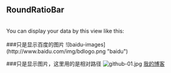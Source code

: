 <h2>RoundRatioBar</h2><br/>
You can display your data by this view like this:<br/><br/>
###只是显示百度的图片
![baidu-images](http://www.baidu.com/img/bdlogo.png "baidu")  

###只是显示图片，这里用的是相对路径
![github-01.jpg](/images/01.jpg "github-01.jpg")
[我的博客](http://blog.csdn.net/guodongxiaren)
